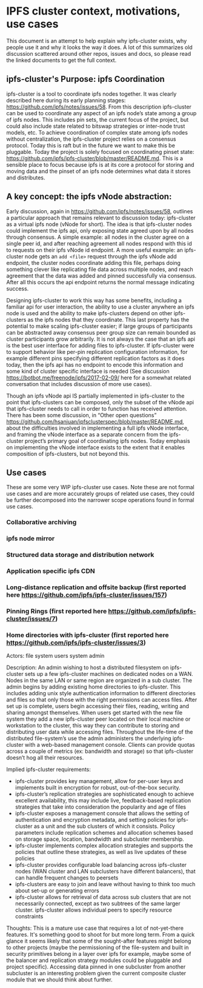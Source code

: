 # IPFS cluster context, motivations, use cases

This document is an attempt to help explain why ipfs-cluster exists, why people use it and why it looks the way it does.  A lot of this summarizes old discussion scattered around other repos, issues and docs, so please read the linked documents to get the full context.

## ipfs-cluster's Purpose: ipfs Coordination
ipfs-cluster is a tool to coordinate ipfs nodes together.  It was clearly described here during its early planning stages: https://github.com/ipfs/notes/issues/58.
From this description ipfs-cluster can be used to coordinate any aspect of an ipfs node’s state among a group of ipfs nodes.  This includes pin sets, the current focus of the project, but could also include state related to bitswap strategies or inter-node trust models, etc.  To achieve coordination of complex state among ipfs nodes without centralization, the ipfs-cluster project relies on a consensus protocol.  Today this is raft but in the future we want to make this be pluggable.  Today the project is solely focused on coordinating pinset state: https://github.com/ipfs/ipfs-cluster/blob/master/README.md.  This is a sensible place to focus because ipfs is at its core a protocol for storing and moving data and the pinset of an ipfs node determines what data it stores and distributes.


## A key concept: the ipfs vNode abstraction:
Early discussion, again in https://github.com/ipfs/notes/issues/58, outlines a particular approach that remains relevant to discussion today: ipfs-cluster as a virtual ipfs node (vNode for short).  The idea is that ipfs-cluster nodes could implement the ipfs api, only exposing state agreed upon by all nodes through consensus.  A simple example: all nodes in the cluster agree on a single peer id, and after reaching agreement all nodes respond with this id to requests on their ipfs vNode id endpoint.  A more useful example: an ipfs-cluster node gets an `add <file>` request through the ipfs vNode add endpoint, the cluster nodes coordinate adding this file, perhaps doing something clever like replicating file data across multiple nodes, and reach agreement that the data was added and pinned successfully via consensus.  After all this occurs the api endpoint returns the normal message indicating success.

Designing ipfs-cluster to work this way has some benefits, including a familiar api for user interaction, the ability to use a cluster anywhere an ipfs node is used and the ability to make ipfs-clusters depend on other ipfs-clusters as the ipfs nodes that they coordinate.  This last property has the potential to make scaling ipfs-cluster easier; if large groups of participants can be abstracted away consensus peer group size can remain bounded as cluster participants grow arbitrarily.  It is not always the case that an ipfs api is the best user interface for adding files to ipfs-cluster.  If ipfs-cluster were to support behavior like per-pin replication configuration information, for example different pins specifying different replication factors as it does today, then the ipfs api has no endpoint to encode this information and some kind of cluster specific interface is needed  (See discussion https://botbot.me/freenode/ipfs/2017-02-09/ here for a somewhat related conversation that includes discussion of more use cases).

Though an ipfs vNode api IS partially implemented in ipfs-cluster to the point that ipfs-clusters can be composed, only the subset of the vNode api that ipfs-cluster needs to call in order to function has received attention.  There has been some discussion, in “Other open questions” https://github.com/hsanjuan/ipfsclusterspec/blob/master/README.md, about the difficulties involved in implementing a full ipfs vNode interface, and framing the vNode interface as a separate concern from the ipfs-cluster project’s primary goal of coordinating ipfs nodes.  Today emphasis on implementing the vNode interface exists to the extent that it enables composition of ipfs-clusters, but not beyond this.


## Use cases
These are some very WIP ipfs-cluster use cases.  Note these are not formal use cases and are more accurately groups of related use cases, they could be further decomposed into the narrower scope operations found in formal use cases.

### Collaborative archiving

### ipfs node mirror

### Structured data storage and distribution network

### Application specific ipfs CDN

### Long-distance replication and offsite backup (first reported here https://github.com/ipfs/ipfs-cluster/issues/157)


### Pinning Rings (first reported here https://github.com/ipfs/ipfs-cluster/issues/7)


### Home directories with ipfs-cluster (first reported here https://github.com/ipfs/ipfs-cluster/issues/3)

Actors:
	file system users
	system admin

Description:  An admin wishing to host a distributed filesystem on ipfs-cluster sets up a few ipfs-cluster machines on dedicated nodes on a WAN.  Nodes in the same LAN or same region are organized in a sub cluster.  The admin begins by adding existing home directories to ipfs-cluster.  This includes adding unix style authentication information to different directories and files so that only those with the right permissions can access files.  After set up is complete, users begin accessing their files, reading, writing and sharing amongst themselves.  When users get started with the new file system they add a new ipfs-cluster peer located on their local machine or workstation to the cluster, this way they can contribute to storing and distributing user data while accessing files.  Throughout the life-time of the distributed file-system’s use the admin administers the underlying ipfs-cluster with a web-based management console.  Clients can provide quotas across a couple of metrics (ex: bandwidth and storage) so that ipfs-cluster doesn’t hog all their resources.

Implied ipfs-cluster requirements:

- ipfs-cluster provides key management, allow for per-user keys and implements built in encryption for robust, out-of-the-box security. 
- ipfs-cluster’s replication strategies are sophisticated enough to achieve excellent availability, this may include live, feedback-based replication strategies that take into consideration the popularity and age of files
- ipfs-cluster exposes a management console that allows the setting of authentication and encryption metadata, and setting policies for ipfs-cluster as a unit and the sub clusters of which it consists.  Policy parameters include replication schemes and allocation schemes based on storage space, location, bandwidth and subcluster membership.  
- ipfs-cluster implements complex allocation strategies and supports the policies that outline these strategies, as well as live updates of these policies
- ipfs-cluster provides configurable load balancing across ipfs-cluster nodes (WAN cluster and LAN subclusters have different balancers), that can handle frequent changes to peersets
- ipfs-clusters are easy to join and leave without having to think too much about set-up or generating errors
- ipfs-cluster allows for retrieval of data across sub clusters that are not necessarily connected, except as two subtrees of the same larger cluster.
ipfs-cluster allows individual peers to specify resource constraints 

Thoughts:
This is a mature use case that requires a lot of not-yet-there features.  It's something good to shoot for but more long term.  From a quick glance it seems likely that some of the sought-after features might belong to other projects (maybe the permissioning of the file-system and built in security primitives belong in a layer over ipfs for example, maybe some of the balancer and replication strategy modules could be pluggable and project specific).  Accessing data pinned in one subcluster from another subcluster is an interesting problem given the current composite cluster module that we should think about further.